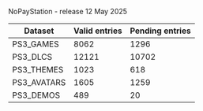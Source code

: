 NoPayStation - release 12 May 2025

|  Dataset  |Valid entries|Pending entries|
|-----------|-------------|---------------|
| PS3_GAMES |     8062    |      1296     |
|  PS3_DLCS |    12121    |     10702     |
| PS3_THEMES|     1023    |      618      |
|PS3_AVATARS|     1605    |      1259     |
| PS3_DEMOS |     489     |       20      |
